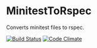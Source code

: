 # MinitestToRspec

Converts minitest files to rspec.

[![Build Status][1]][2] [![Code Climate][3]][4]

[1]: https://travis-ci.org/jaredbeck/minitest_to_rspec.svg
[2]: https://travis-ci.org/jaredbeck/minitest_to_rspec
[3]: https://codeclimate.com/github/jaredbeck/minitest_to_rspec/badges/gpa.svg
[4]: https://codeclimate.com/github/jaredbeck/minitest_to_rspec

